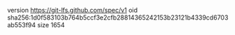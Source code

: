 version https://git-lfs.github.com/spec/v1
oid sha256:1d0f583103b764b5ccf3e2cfb28814365242153b23121b4339cd6703ab553f94
size 1654
